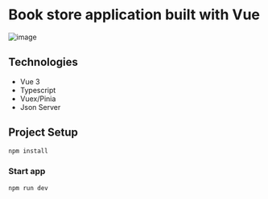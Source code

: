 # Book store application built with Vue

![image](https://github.com/vnhuyen/vue-book-store/assets/86275176/ba81e687-9bea-4b32-b43b-a14a70c673b1)


## Technologies

- Vue 3
- Typescript
- Vuex/Pinia
- Json Server

## Project Setup

```sh
npm install
```

### Start app

```sh
npm run dev
```
